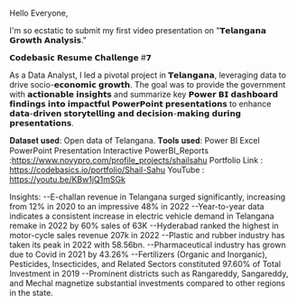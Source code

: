 Hello Everyone,

I'm so ecstatic to submit my first video presentation on "𝗧𝗲𝗹𝗮𝗻𝗴𝗮𝗻𝗮 𝗚𝗿𝗼𝘄𝘁𝗵 𝗔𝗻𝗮𝗹𝘆𝘀𝗶𝘀."

𝗖𝗼𝗱𝗲𝗯𝗮𝘀𝗶𝗰 𝗥𝗲𝘀𝘂𝗺𝗲 𝗖𝗵𝗮𝗹𝗹𝗲𝗻𝗴𝗲 #𝟳 

As a Data Analyst, I led a pivotal project in 𝗧𝗲𝗹𝗮𝗻𝗴𝗮𝗻𝗮, leveraging data to drive socio-𝗲𝗰𝗼𝗻𝗼𝗺𝗶𝗰 𝗴𝗿𝗼𝘄𝘁𝗵. The goal was to provide the government with 𝗮𝗰𝘁𝗶𝗼𝗻𝗮𝗯𝗹𝗲 𝗶𝗻𝘀𝗶𝗴𝗵𝘁𝘀 and summarize key 𝗣𝗼𝘄𝗲𝗿 𝗕𝗜 𝗱𝗮𝘀𝗵𝗯𝗼𝗮𝗿𝗱 𝗳𝗶𝗻𝗱𝗶𝗻𝗴𝘀 𝗶𝗻𝘁𝗼 𝗶𝗺𝗽𝗮𝗰𝘁𝗳𝘂𝗹 𝗣𝗼𝘄𝗲𝗿𝗣𝗼𝗶𝗻𝘁 𝗽𝗿𝗲𝘀𝗲𝗻𝘁𝗮𝘁𝗶𝗼𝗻𝘀 to enhance 𝗱𝗮𝘁𝗮-𝗱𝗿𝗶𝘃𝗲𝗻 𝘀𝘁𝗼𝗿𝘆𝘁𝗲𝗹𝗹𝗶𝗻𝗴 𝗮𝗻𝗱 𝗱𝗲𝗰𝗶𝘀𝗶𝗼𝗻-𝗺𝗮𝗸𝗶𝗻𝗴 𝗱𝘂𝗿𝗶𝗻𝗴 𝗽𝗿𝗲𝘀𝗲𝗻𝘁𝗮𝘁𝗶𝗼𝗻𝘀.

𝐃𝐚𝐭𝐚𝐬𝐞𝐭 𝐮𝐬𝐞𝐝: Open data of Telangana.
𝐓𝐨𝐨𝐥𝐬 𝐮𝐬𝐞𝐝:
          Power BI 
          Excel
          PowerPoint Presentation
Interactive PowerBI_Reports :https://www.novypro.com/profile_projects/shailsahu
Portfolio Link : https://codebasics.io/portfolio/Shail-Sahu
YouTube : https://youtu.be/KBw1jQ1mSGk

Insights:
--E-challan revenue in Telangana surged significantly, increasing from 12% in 2020 to an impressive 48% in 2022
--Year-to-year data indicates a consistent increase in electric vehicle demand in Telangana remake in 2022 by 60% sales of 63K
--Hyderabad ranked the highest in motor-cycle sales revenue 207k in 2022
--Plastic and rubber industry has taken its peak in 2022 with 58.56bn.
--Pharmaceutical industry has grown due to Covid in 2021 by 43.26%
--Fertilizers (Organic and Inorganic), Pesticides, Insecticides, and Related Sectors constituted 97.60% of Total Investment in 2019
--Prominent districts such as Rangareddy, Sangareddy, and Mechal magnetize substantial investments compared to other regions in the state.


